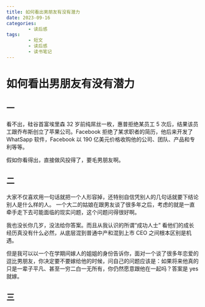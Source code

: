 ```yaml
---
title: 如何看出男朋友有没有潜力
date: 2023-09-16
categories:
        - 读后感
tags:
        - 短文
        - 读后感
        - 读书笔记
---
```


# 如何看出男朋友有没有潜力

## 一

看不出，硅谷首富埃里森 32 岁前纯屌丝一枚，惠普拒绝某员工 5 次后，结果该员工跟乔布斯创立了苹果公司。Facebook 拒绝了某求职者的简历，他后来开发了 WhatSapp 软件，Facebook 以 190 亿美元价格收购他的公司、团队、产品和专利等等。

假如你看得出，直接做风投得了，要毛男朋友啊。

## 二

大家不仅喜欢用一句话就把一个人形容掉，还特别自信凭别人的几句话就要下结论别人是什么样的人。
一个大二的姑娘在跟男友谈了很多年之后，考虑的就是一直牵手走下去可能面临的现实问题，这个问题问得很好啊。

我也没长你几岁，没法给你答案。而且从我认识的所谓“成功人士” 看他们的成长经历真没有什么必然，从底层混到普通中产和混到上市 CEO 之间根本区别是机遇。

但是我可以以一个在学期间嫁人的姐姐的身份告诉你，面对一个谈了很多年恋爱的逗比男朋友，你决定要不要嫁给他的时候，问自己的问题应该是：如果将来他真的只是一辈子平凡、甚至一穷二白一无所有，你仍然愿意跟他在一起吗？答案是 yes 就嫁。

## 三